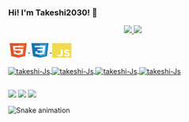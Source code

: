 ### Hi! I'm Takeshi2030! 👋

<div align="center">
  <a href="https://github.com/takeshi2030">
  <img height="180em" src="https://github-readme-stats.vercel.app/api?username=takeshi2030&show_icons=true&theme=tokyonight&include_all_commits=true&count_private=true"/>
  <img height="180em" src="https://github-readme-stats.vercel.app/api/top-langs/?username=takeshi2030&layout=compact&langs_count=7&theme=tokyonight"/>
</div>
 
<div style="display: inline_block"><br>
  <img align="center" alt="takeshi-HTML" height="30" width="40" src="https://raw.githubusercontent.com/devicons/devicon/master/icons/html5/html5-original.svg">
  <img align="center" alt="takeshi-CSS" height="30" width="40" src="https://raw.githubusercontent.com/devicons/devicon/master/icons/css3/css3-original.svg">
  <img align="center" alt="takeshi-Js" height="30" width="40" src="https://raw.githubusercontent.com/devicons/devicon/master/icons/javascript/javascript-plain.svg">
</div>

<div style="display: inline_block"><br>
  <img align="center" alt="takeshi-Js" height="30" width="40" src="https://cdn.jsdelivr.net/gh/devicons/devicon/icons/photoshop/photoshop-line.svg">
  <img align="center" alt="takeshi-Js" height="30" width="40" src="https://cdn.jsdelivr.net/gh/devicons/devicon/icons/illustrator/illustrator-line.svg">
  <img align="center" alt="takeshi-Js" height="30" width="40" src="https://cdn.jsdelivr.net/gh/devicons/devicon/icons/xd/xd-line.svg">
  <img align="center" alt="takeshi-Js" height="30" width="40" src="https://cdn.jsdelivr.net/gh/devicons/devicon/icons/figma/figma-original.svg">
</div>
 
  ##
 
<div> 
  <a href="https://instagram.com/deh_tak" target="_blank"><img src="https://img.shields.io/badge/-Instagram-%23E4405F?style=for-the-badge&logo=instagram&logoColor=white" target="_blank"></a>
 	<!--<a href="https://www.twitter.com/takeshi2030" target="_blank"><img src="https://img.shields.io/badge/Twitch-9146FF?style=for-the-badge&logo=twitch&logoColor=white" target="_blank"></a>-->
  <a href = "mailto:andremaemura@gmail.com"><img src="https://img.shields.io/badge/-Gmail-%23333?style=for-the-badge&logo=gmail&logoColor=white" target="_blank"></a>
  <a href="https://www.linkedin.com/in/andre-maemura" target="_blank"><img src="https://img.shields.io/badge/-LinkedIn-%230077B5?style=for-the-badge&logo=linkedin&logoColor=white" target="_blank"></a> 
 
![Snake animation](https://github.com/takeshi2030/takeshi2030/blob/output/github-contribution-grid-snake.svg)
 
</div>

<!--
**takeshi2030/takeshi2030** is a ✨ _special_ ✨ repository because its `README.md` (this file) appears on your GitHub profile.

Here are some ideas to get you started:

- 🔭 I’m currently working on ...
- 🌱 I’m currently learning ...
- 👯 I’m looking to collaborate on ...
- 🤔 I’m looking for help with ...
- 💬 Ask me about ...
- 📫 How to reach me: ...
- 😄 Pronouns: ...
- ⚡ Fun fact: ...
-->
